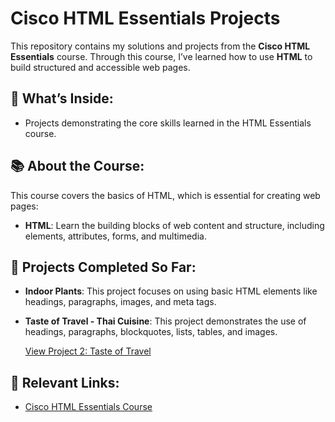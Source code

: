 # Cisco HTML Essentials Projects

This repository contains my solutions and projects from the **Cisco HTML Essentials** course. Through this course, I’ve learned how to use **HTML** to build structured and accessible web pages.

## 📂 What’s Inside:
- Projects demonstrating the core skills learned in the HTML Essentials course.

## 📚 About the Course:
This course covers the basics of HTML, which is essential for creating web pages:
- **HTML**: Learn the building blocks of web content and structure, including elements, attributes, forms, and multimedia.

## 📝 Projects Completed So Far:
- **Indoor Plants**: This project focuses on using basic HTML elements like headings, paragraphs, images, and meta tags.
- **Taste of Travel - Thai Cuisine**: This project demonstrates the use of headings, paragraphs, blockquotes, lists, tables, and images.

  [View Project 2: Taste of Travel](./project-2)

## 🔗 Relevant Links:
- [Cisco HTML Essentials Course](https://www.netacad.com/courses/html-essentials?courseLang=en-US)
